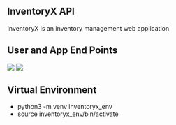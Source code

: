 ## InventoryX API
InventoryX is an inventory management web application

## User and App End Points
<img src="https://res.cloudinary.com/dkezlmzn1/image/upload/v1679642026/Screenshot_2023-03-24_at_7.52.25_AM_t6k6qg.png"/>
<img src="https://res.cloudinary.com/dkezlmzn1/image/upload/v1679642026/Screenshot_2023-03-24_at_7.52.30_AM_ltofck.png"/>

## Virtual Environment
* python3 -m venv inventoryx_env
* source inventoryx_env/bin/activate